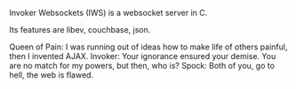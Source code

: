 Invoker Websockets (IWS) is a websocket server in C. 

Its features are libev, couchbase, json.

Queen of Pain: I was running out of ideas how to make life of others painful, then I invented AJAX.
Invoker: Your ignorance ensured your demise. You are no match for my powers, but then, who is?
Spock: Both of you, go to hell, the web is flawed.
